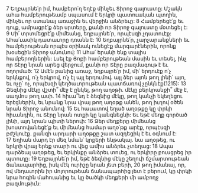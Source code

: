 7 Եղբայրնե՛ր իմ, համբերո՛ղ եղէք մինչեւ Տիրոջ գալուստը: Մշակն ահա համբերութեամբ սպասում է երկրի պատուական պտղին, մինչեւ որ ստանայ առաջին եւ վերջին անձրեւը: 8 Համբերեցէ՛ք եւ դուք, ամրացրէ՛ք ձեր սրտերը, քանի որ Տիրոջ գալուստը մօտեցել է: 9 Մի՛ տրտմեցրէ՛ք միմեանց, եղբայրնե՛ր, որպէսզի չդատուէք: Ահա՛ւասիկ դատաւորը դռանն է: 10 Եղբայրնե՛ր, չարչարանքների եւ համբերութեան որպէս օրինակ ունեցէք մարգարէներին, որոնք խօսեցին Տիրոջ անունով: 11 Ահա՛ երանի ենք տալիս համբերողներին: Լսել էք Յոբի համբերութեան մասին եւ տեսել, ինչ որ Տէրը նրան արեց վերջում, քանի որ Տէրը բազմագութ է եւ ողորմած:
12 Ամէն բանից առաջ, եղբայրե՛ր իմ, մի՛ երդուէք ո՛չ երկնքով, ո՛չ երկրով, ո՛չ էլ այլ երդումով. այլ ձեր այոն թող լինի՝ այո, եւ ոչը՝ ոչ, որպէսզի կեղծաւորութեան պատճառով չընկնէք(1215):
13 Ձեզնից մէկը վշտի՞ մէջ է ընկել, թող աղօթի. մէկը բերկրանքի՞ մէջ է, սաղմոս թող ասի. 14 հիւա՞նդ է ձեզնից մէկը, թող կանչի եկեղեցու երէցներին, եւ նրանք նրա վրայ թող աղօթք անեն, թող իւղով օծեն նրան Տիրոջ անունով: 15 Եւ հաւատով եղած աղօթքը կը փրկի հիւանդին, ու Տէրը նրան ոտքի կը կանգնեցնի: Եւ եթէ մեղք գործած լինի, այդ նրան պիտի ներուի: 16 Ձեր մեղքերը միմեանց խոստովանեցէ՛ք եւ միմեանց համար աղօ՛թք արէք, որպէսզի բժշկուէք. քանզի արդարի աղօթքը շատ ազդեցիկ է եւ օգնում է: 17 Եղիան մարդ էր մեզ նման՝ կրքերի ենթակայ. նա աղօթեց, ու երկրի վրայ երեք տարի ու վեց ամիս անձրեւ չտեղաց: 18 Ապա դարձեալ աղօթեց, եւ երկինքը անձրեւ տուեց, ու երկիրը բուսցրեց իր պտուղը:
19 Եղբայրնե՛ր իմ, եթէ ձեզնից մէկը շեղուի ճշմարտութեան ճանապարհից, իսկ մէկ ուրիշը նրան յետ բերի, 20 թող իմանայ, որ, ով մեղաւորին իր մոլորութեան ճանապարհից յետ է բերում, կը փրկի նրա հոգին մահուանից եւ կը ծածկի մեղքերի մի ամբողջ բազմութիւն:































